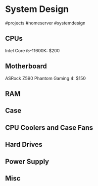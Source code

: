 # System Design
#projects #homeserver #systemdesign

## CPUs
Intel Core i5-11600K: $200 

## Motherboard
ASRock Z590 Phantom Gaming 4: $150

## RAM

## Case

## CPU Coolers and Case Fans

## Hard Drives

## Power Supply

## Misc